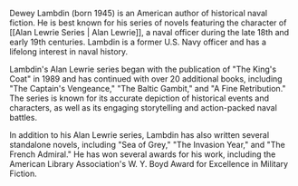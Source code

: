 Dewey Lambdin (born 1945) is an American author of historical naval fiction. He is best known for his series of novels featuring the character of [[Alan Lewrie Series | Alan Lewrie]], a naval officer during the late 18th and early 19th centuries. Lambdin is a former U.S. Navy officer and has a lifelong interest in naval history.

Lambdin's Alan Lewrie series began with the publication of "The King's Coat" in 1989 and has continued with over 20 additional books, including "The Captain's Vengeance," "The Baltic Gambit," and "A Fine Retribution." The series is known for its accurate depiction of historical events and characters, as well as its engaging storytelling and action-packed naval battles.

In addition to his Alan Lewrie series, Lambdin has also written several standalone novels, including "Sea of Grey," "The Invasion Year," and "The French Admiral." He has won several awards for his work, including the American Library Association's W. Y. Boyd Award for Excellence in Military Fiction.
